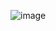 ![image](https://github.com/phatdev12/phatdev-portfolio/assets/81029660/b404315d-fccc-4f61-9a5d-7c95b6435464)
